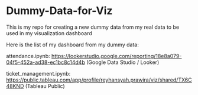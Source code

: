 # Dummy-Data-for-Viz

This is my repo for creating a new dummy data from my real data to be used in my visualization dashboard

Here is the list of my dashboard from my dummy data:

attendance.ipynb:
https://lookerstudio.google.com/reporting/18e8a079-04f5-452a-ad38-ec1bc8c14d4b (Google Data Studio / Looker)

ticket_management.ipynb:
https://public.tableau.com/app/profile/reyhansyah.prawira/viz/shared/TX6C48KND (Tableau Public)
